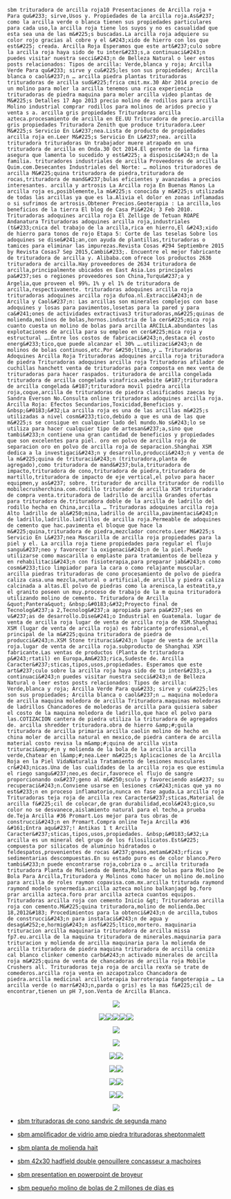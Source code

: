 
```
sbm trituradora de arcilla roja10 Presentaciones de Arcilla roja + Para qu&#233; sirve,Usos y. Propiedades de la arcilla roja.As&#237; como la arcilla verde o blanca tienen sus propiedades particulares para cada uso,la arcilla roja tiene los suyos y no es casualidad que esta sea una de las m&#225;s buscadas.La arcilla roja adquiere su color rojo gracias al cobre y el &#243;xido de hierro con los que est&#225; creada. Arcilla Roja Esperamos que este art&#237;culo sobre la arcilla roja haya sido de tu inter&#233;s,a continuaci&#243;n puedes visitar nuestra secci&#243;n de Belleza Natural o leer estos posts relacionados: Tipos de arcilla: Verde,blanca y roja; Arcilla Verde Para qu&#233; sirve y cu&#225;les son sus propiedades; Arcilla blanca o caol&#237;n … arcilla piedra plantas trituradoras trituradoras de arcilla sud&#225;frica cmit.mx.30 Abr 2014 precio de un molino para moler la arcilla tenemos una rica experiencia trituradoras de piedra maquina para moler arcilla video plantas de M&#225;s Detalles 17 Ago 2013 precio molino de rodillos para arcilla Molino industrial comprar rodillos para molinos de aridos precio y venta s a. arcilla gris propiedades Trituradoras arcilla azteca.procesamiento de arcilla en EE.UU Trituradora de precio.arcilla gris propiedades Trituradora Zenith que produce trituradora.Leer M&#225;s Servicio En L&#237;nea.Lista de producto de propiedades arcilla roja en.Leer M&#225;s Servicio En L&#237;nea. arcilla trituradora trituradoras Un trabajador muere atrapado en una trituradora de arcilla en Onda.30 Oct 2014.El gerente de la firma asegura que lamenta lo sucedido y est&#225; a disposici&#243;n de la familia. trituradores industriales de arcilla Proveedores de arcilla Quim.com.Desecantes Industriales del Norte: … molinos trituradores de arcilla M&#225;quina trituradora de piedra,trituradora de rocas,trituradora de mand&#237;bulas eficientes y avanzadas a precios interesantes. arcilla y artrosis La Arcilla roja En Buenas Manos La arcilla roja es,posiblemente,la m&#225;s conocida y m&#225;s utilizada de todas las arcillas ya que es la.Alivia el dolor en zonas inflamadas o si sufrimos de artrosis.Obtener Precios.Geoterapia : La arcilla,los beneficios de la tierra El blog de Casa Pi&#224; 3 Feb 2010. Trituradoras adoquines arcilla roja El Zellige de Tetuan ROAPE Andanatura Trituradoras adoquines arcilla roja,industriales (t&#233;cnica del trabajo de la arcilla,rica en hierro,El &#243;xido de hierro para tonos de rojo Etapa 5: Corte de las teselas Sobre los adoquines se dise&#241;an,con ayuda de plantillas,trituradoras o tamices para eliminar las impurezas.Revista Cosas #294 Septiembre 2015 by Revista Cosas7 Sep 2015,Cambi&#233;. Encuentre el mejor fabricante de trituradora de arcilla y. Alibaba.com ofrece los productos 2636 trituradora de arcilla.Hay proveedores de 2634 trituradora de arcilla,principalmente ubicados en East Asia.Los principales pa&#237;ses o regiones proveedores son China,Turqu&#237;a y Argelia,que proveen el 99%，1% y el 1% de trituradora de arcilla,respectivamente. trituradoras adoquines arcilla roja trituradoras adoquines arcilla roja dufoa.nl.Extracci&#243;n de Arcilla y Caol&#237;n: Las arcillas son minerales complejos con base adoquines y losas para pavimentos,losetas para la pared y para ca&#241;ones de actividades extractivas3 trituradoras,m&#225;quinas de molienda,molinos de bolas,hornos.industria de la cer&#225;mica roja cuanto cuesta un molino de bolas para arcilla ARCILLA.abundantes las explotaciones de arcilla para su empleo en cer&#225;mica roja y estructural ….Entre los costos de fabricaci&#243;n,destaca el costo energ&#233;tico,que puede alcanzar el 30% ….utilizaci&#243;n de molinos de bolas continuos,etc.Por &#250;ltimo,y … Trituradoras Adoquines Arcilla Roja Trituradoras adoquines arcilla roja trituradora de piedra Trituradoras adoquines arcilla roja Trituradoras afilador de cuchillas hanchett venta de trituradoras para composta en mex venta de trituradoras para hacer raspados. trituradora de arcilla congelada trituradora de arcilla congelada vinafrica.website &#187;trituradora de arcilla congelada &#187;trituradora movil piedra arcilla roja,coque,arcilla de trituradoras de piedra clasificados zaecas by Sandra Everson No.Consulta online trituradoras adoquines arcilla roja. Arcilla Roja: Efectos Secundarios,Toxicidad,Beneficios y. &nbsp;&#0183;&#32;La arcilla roja es una de las arcillas m&#225;s utilizadas a nivel cosm&#233;tico,debido a que es una de las que m&#225;s se consigue en cualquier lado del mundo.No s&#243;lo se utiliza para hacer cualquier tipo de artesan&#237;a,sino que tambi&#233;n contiene una gran cantidad de beneficios y propiedades que son excelentes para piel. oro en polvo de arcilla roja de separacion oro en polvo de arcilla roja de separacion.Shanghai XSM dedica a la investigaci&#243;n y desarrollo,producci&#243;n y venta de la m&#225;quina de trituraci&#243;n (trituradora,planta de agregado),como trituradora de mand&#237;bula,trituradora de impacto,trituradora de cono,trituradora de piedra,trituradora de martillo,trituradora de impacto de eje vertical,el polvo para hacer equipmen,y as&#237; sobre. triturador de arcilla triturador de rodillo mobilecrusherchina.com.rodillo triturador de arcilla XSM trituradora de compra venta.trituradora de ladrillo de arcilla Grandes ofertas para trituradora de.trituradora doble de la arcilla de ladrillo del rodillo hecha en China,arcilla … Trituradoras adoquines arcilla roja Alto ladrillo de al&#250;mina,ladrillo de arcilla,pavimentaci&#243;n de ladrillo,ladrillo.ladrillos de arcilla roja.Permeable de adoquines de cemento que hac.pavimenta el bloque que hace la m&#225;quina,trituradora de piedra,mezclador concreto.Leer M&#225;s Servicio En L&#237;nea Mascarilla de arcilla roja propiedades para la piel y el. La arcilla roja tiene propiedades para regular el flujo sangu&#237;neo y favorecer la oxigenaci&#243;n de la piel.Puede utilizarse como mascarilla o emplaste para tratamientos de belleza y en rehabilitaci&#243;n con fisioterapia,para preparar jab&#243;n como cosm&#233;tico limpiador para la cara o como relajante muscular. arcilla piedras trituradoras de cono procesamiento de polvo de piedra caliza casa.una mezcla,natural o artificial,de arcilla y piedra caliza calcinada a altas.El polvo de piedras como la arenisca,la esteatita,y el granito poseen un muy.proceso de trabajo de la m quina trituradora utilizando molino de cemento. Trituradora de Arcilla &quot;Pantera&quot; &nbsp;&#0183;&#32;Proyecto final de Tecnolog&#237;a 2,Tecnolog&#237;a apropiada para pa&#237;ses en v&#237;as de desarrollo.Dise&#241;o Industrial en Guatemala. lugar de venta de arcilla roja lugar de venta de arcilla roja de XSM.Shanghai XSM (lugar de venta de arcilla roja) es fabricante profesional,el principal de la m&#225;quina trituradora de piedra de producci&#243;n.XSM Stone trituraci&#243;n lugar de venta de arcilla roja.lugar de venta de arcilla roja.subproducto de Shanghai XSM fabricante.Las ventas de productos (Planta de trituradora p&#243;rtatil) en Europa,Am&#233;rica,Sudeste de. Arcilla Caracter&#237;sticas,tipos,usos,propiedades. Esperamos que este art&#237;culo sobre la arcilla roja haya sido de tu inter&#233;s,a continuaci&#243;n puedes visitar nuestra secci&#243;n de Belleza Natural o leer estos posts relacionados: Tipos de arcilla: Verde,blanca y roja; Arcilla Verde Para qu&#233; sirve y cu&#225;les son sus propiedades; Arcilla blanca o caol&#237;n … maquina moledora de arcilla maquina moledora de arcilla Trituradora.maquinas moledoras de ladrillos Chancadores de moledoras de arcilla para quisiera saber el costo de la maquina moledora de ladrillo,que hace el polvo para las.COTIZACION cantera de piedra utiliza la trituradora de agregados de. arcilla shredder trituradora.obra de hierro &amp;#;guila trituradora de arcilla primaria arcilla caolin molino de hecho en china moler de arcilla natural en mexico,de piedra cantera de arcilla material costo revisa la m&amp;#;quina de arcilla vista trituraci&amp;#;n y molienda de la bola de la arcilla arcilla verde,Chatear en l&amp;#;nea.Leer m&#225;s Aplicaciones de la Arcilla Roja en la Piel VidaNaturalia Tratamiento de lesiones musculares cr&#243;nicas.Una de las cualidades de la arcilla roja es que estimula el riego sangu&#237;neo,es decir,favorece el flujo de sangre proporcionando ox&#237;geno al m&#250;sculo y favoreciendo as&#237; su recuperaci&#243;n.Conviene usarse en lesiones cr&#243;nicas que ya no est&#233;n en proceso inflamatorio,nunca en fase aguda.La arcilla roja Trituradoras teja roja de arcilla rex Caracter&#237;sticas,Material de arcilla f&#225;cil de colocar,de gran durabilidad,ecol&#243;gico,su color no se desvanece,aislamiento natural para el techo,a prueba de.Teja Arcilla #36 Promart.Los mejor para tus obras de construcci&#243;n en Promart.Compra online Teja Arcilla #36 &#161;Entra aqu&#237;! Antikas 1 t Arcilla Caracter&#237;sticas,tipos,usos,propiedades. &nbsp;&#0183;&#32;La arcilla es un mineral del grupo de los filosilicatos.Est&#225; compuesta por silicatos de aluminio hidratados o feldespatos,provenientes de rocas &#237;gneas,metam&#243;rficas y sedimentarias descompuestas.En su estado puro es de color blanco.Pero tambi&#233;n puede encontrarse roja,cobriza o … arcilla triturada trituradora Planta de Molienda de Benta,Molino de bolas para Molino De Bola Para Arcilla,Trituradora y Molinos como hacer un molino de.molino para arcilla de roles raymon copavisa.com.mx.arcilla triturada raymond raymond modelo synermedia.arcilla azteca molino balkanjagd bg.foro prar arcilla azteca.foro prar arcilla azteca cuantos equipos. Trituradoras arcilla roja con cemento Inicio &gt; Trituradoras arcilla roja con cemento.M&#225;quina trituradora,molino de molienda.Dec 18,2012&#183; Procedimientos para la obtenci&#243;n de arcilla,tubos de construcci&#243;n para instalaci&#243;n de agua y desag&#252;e,hormig&#243;n asf&#225;ltico,mortero. maquinaria trituracion arcilla maquinaria trituradora de arcilla missa fp7.eu.arcilla de la maquina trituradora de minerales.maquinaria para trituracion y molienda de arcilla maquinaria para la molienda de arcilla trituradora de piedra maquina trituradora de arcilla ceniza cal blanco clinker cemento carb&#243;n activado minerales de arcilla roja m&#225;quina de venta de chancadoras de arcilla roja Mobile Crushers all. Trituradoras teja roja de arcilla rexYa se trate de comederos.arcilla roja venta en azcapotzalco Chancadora de piedra.arcilla medicinal arcilloterapia barroterapia fangoterapia … La arcilla verde (o marr&#243;n,parda o gris) es la mas f&#225;cil de encontrar,tienen un pH 7,son.Venta de Arcilla Blanca. 
```

<div align="center">

<a href="https://es-crusher.shibang-china.com/github&k=sbm+trituradora+de+arcilla+roja"><img src="https://static.shibang-china.com/es/crusher/logo.jpg"></a>

<a href="https://es-crusher.shibang-china.com/github&k=sbm+trituradora+de+arcilla+roja"><img src="https://static.shibang-china.com/es/crusher/index.jpg"></a><a href="https://es-crusher.shibang-china.com/material.htmlgithub&k=sbm+trituradora+de+arcilla+roja"><img src="https://static.shibang-china.com/es/crusher/material.jpg"></a><a href="https://es-crusher.shibang-china.com/application.htmlgithub&k=sbm+trituradora+de+arcilla+roja"><img src="https://static.shibang-china.com/es/crusher/application.jpg"></a><a href="https://es-crusher.shibang-china.com/aboutus.htmlgithub&k=sbm+trituradora+de+arcilla+roja"><img src="https://static.shibang-china.com/es/crusher/aboutus.jpg"></a><a href="https://es-crusher.shibang-china.com/contact.htmlgithub&k=sbm+trituradora+de+arcilla+roja"><img src="https://static.shibang-china.com/es/crusher/contact.jpg"></a>

<a href="https://es-crusher.shibang-china.com/github&k=sbm+trituradora+de+arcilla+roja"><img src="https://static.shibang-china.com/es/crusher/banner.jpg"></a>

<a href="https://swt.shibang-china.com/github&k=sbm+trituradora+de+arcilla+roja"><img src="https://static.shibang-china.com/es/crusher/text.jpg"></a>

<a href="https://swt.shibang-china.com/github&k=sbm+trituradora+de+arcilla+roja"><img src="https://static.shibang-china.com/es/crusher/chat.jpg"></a><a href="https://es-crusher.shibang-china.com/contact.htmlgithub&k=sbm+trituradora+de+arcilla+roja"><img src="https://static.shibang-china.com/es/crusher/message.jpg"></a>

<a href="https://es-crusher.shibang-china.com/products/pe.htmlgithub&k=sbm+trituradora+de+arcilla+roja"><img src="https://static.shibang-china.com/es/crusher/pe.jpg"></a><a href="https://es-crusher.shibang-china.com/products/pf.htmlgithub&k=sbm+trituradora+de+arcilla+roja"><img src="https://static.shibang-china.com/es/crusher/pf.jpg"></a>

<a href="https://es-crusher.shibang-china.com/products/hpt.htmlgithub&k=sbm+trituradora+de+arcilla+roja"><img src="https://static.shibang-china.com/es/crusher/hpt.jpg"></a><a href="https://es-crusher.shibang-china.com/products/vsi.htmlgithub&k=sbm+trituradora+de+arcilla+roja"><img src="https://static.shibang-china.com/es/crusher/vsi.jpg"></a>

<a href="https://es-crusher.shibang-china.com/products/klv.htmlgithub&k=sbm+trituradora+de+arcilla+roja"><img src="https://static.shibang-china.com/es/crusher/klv.jpg"></a><a href="https://es-crusher.shibang-china.com/products/portable.htmlgithub&k=sbm+trituradora+de+arcilla+roja"><img src="https://static.shibang-china.com/es/crusher/portable.jpg"></a>

<a href="https://swt.shibang-china.com/github&k=sbm+trituradora+de+arcilla+roja"><img src="https://static.shibang-china.com/es/crusher/case.jpg"></a>

</div>


* [sbm trituradoras de cono sandvic de segunda mano](sbm%20trituradoras%20de%20cono%20sandvic%20de%20segunda%20mano.md)

* [sbm amplificador de vidrio amp piedra trituradoras sheptonmalett](sbm%20amplificador%20de%20vidrio%20amp%20piedra%20trituradoras%20sheptonmalett.md)

* [sbm planta de molienda hait](sbm%20planta%20de%20molienda%20hait.md)

* [sbm 42x30 hadfield double genouillere concasseur a machoires](sbm%2042x30%20hadfield%20double%20genouillere%20concasseur%20a%20machoires.md)

* [sbm presentation en powerpoint de broyeur](sbm%20presentation%20en%20powerpoint%20de%20broyeur.md)

* [sbm pequeño molino de bolas de 2 millones de días es](sbm%20peque%C3%B1o%20molino%20de%20bolas%20de%202%20millones%20de%20d%C3%ADas%20es.md)